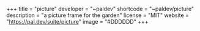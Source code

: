 +++
title = "picture"
developer = "~paldev"
shortcode = "~paldev/picture"
description = "a picture frame for the garden"
license = "MIT"
website = "https://pal.dev/suite/picture"
image = "#DDDDDD"
+++
